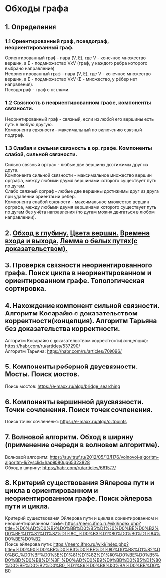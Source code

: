 
# Обходы графа
## 1. Определения
### 1.1 Ориентированный граф, псевдограф, неориентированный граф.
Ориентированный граф - пара (V, E), где V - конечное множество вершин, а E - подмножество VxV (граф, у каждого ребра которого выбрано направление).  
Неориентированный граф - пара (V, E), где V - конечное множество вершин, а E - подмножество VxV (E - множество, у рёбер нет напрвления).  
Псевдограф - граф с петлями.
### 1.2 Связность в неориентированном графе, компоненты связности. 
Неоринтированный граф - связный, если из любой его вершины есть путь в любую другую.  
Компонента связности - максимальный по включению связный подграф.
### 1.3 Слабая и сильная связность в ор. графе. Компоненты слабой, сильной связности.
Сильно связный орграф - любые две вершины достижимы друг из друга.  
Компонента сильной связности - максимальное множество вершин орграфа, между любыми двумя вершинами которого существует путь по дугам.  
Слабо связный орграф - любые две вершины достижимы друг из друга при удалении ориентации рёбер.  
Компонента слабой связности - максимальное множество вершин орграфа, между любыми двумя вершинами которого существует путь по дугам без учёта направления (по дугам можно двигаться в любом направлении).  
## 2. [Обход в глубину.](https://foxford.ru/wiki/informatika/algoritm-poiska-v-glubinu?ysclid=lral2i7bko674812959) [Цвета вершин.](https://neerc.ifmo.ru/wiki/index.php?title=%D0%9E%D0%B1%D1%85%D0%BE%D0%B4_%D0%B2_%D0%B3%D0%BB%D1%83%D0%B1%D0%B8%D0%BD%D1%83,_%D1%86%D0%B2%D0%B5%D1%82%D0%B0_%D0%B2%D0%B5%D1%80%D1%88%D0%B8%D0%BD) [Времена входа и выхода.](https://algorithmica.org/tg/dfs-plus?ysclid=lralfk6nf47276056) [Лемма о белых путях(с доказательством).](https://neerc.ifmo.ru/wiki/index.php?title=%D0%9B%D0%B5%D0%BC%D0%BC%D0%B0_%D0%BE_%D0%B1%D0%B5%D0%BB%D1%8B%D1%85_%D0%BF%D1%83%D1%82%D1%8F%D1%85) 
## 3. Проверка связности неориентированного графа. Поиск цикла в неориентированном и ориентированном графе. Топологическая сортировка.

## 4. Нахождение компонент сильной связности. Алгоритм Косарайю с доказательством корректности(концепция). Алгоритм Тарьяна без доказательства корректности.
Алгоритм Косарайю с доказательством корректности(концепция): https://habr.com/ru/articles/537290/  
Алгоритм Тарьяна: https://habr.com/ru/articles/709096/
## 5. Компоненты реберной двусвязности. Мосты. Поиск мостов.
Поиск мостов: https://e-maxx.ru/algo/bridge_searching
## 6. Компоненты вершинной двусвязности. Точки сочленения. Поиск точек сочленения.
Поиск точек сочленения: https://e-maxx.ru/algo/cutpoints
## 7. Волновой алгоритм. Обход в ширину (применение очереди в волновом алгоритме).
Волновой алгоритм: https://suvitruf.ru/2012/05/13/1176/volnovoj-algoritm-algoritm-li/?ysclid=lrap9080ug65323828  
Обход в ширину: https://habr.com/ru/articles/661577/
## 8. Критерий существования Эйлерова пути и цикла в ориентированном и неориентированном графе. Поиск эйлерова пути и цикла.
Критерий существования Эйлерова пути и цикла в ориентированном и неориентированном графе: https://neerc.ifmo.ru/wiki/index.php?title=%D0%AD%D0%B9%D0%BB%D0%B5%D1%80%D0%BE%D0%B2%D0%BE%D1%81%D1%82%D1%8C_%D0%B3%D1%80%D0%B0%D1%84%D0%BE%D0%B2  
Поиск эйлерова пути: https://neerc.ifmo.ru/wiki/index.php?title=%D0%90%D0%BB%D0%B3%D0%BE%D1%80%D0%B8%D1%82%D0%BC_%D0%BF%D0%BE%D1%81%D1%82%D1%80%D0%BE%D0%B5%D0%BD%D0%B8%D1%8F_%D0%AD%D0%B9%D0%BB%D0%B5%D1%80%D0%BE%D0%B2%D0%B0_%D1%86%D0%B8%D0%BA%D0%BB%D0%B0
